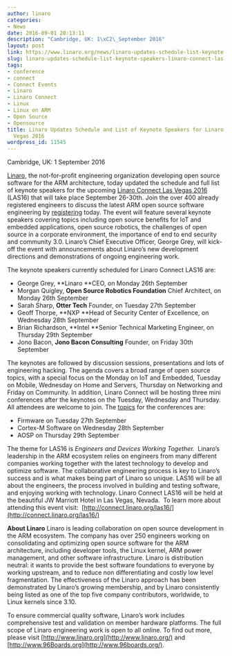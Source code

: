 ```yaml
---
author: linaro
categories:
- News
date: 2016-09-01 20:13:11
description: "Cambridge, UK: 1\xC2\_September 2016"
layout: post
link: https://www.linaro.org/news/linaro-updates-schedule-list-keynote-speakers-linaro-connect-las-vegas-2016/
slug: linaro-updates-schedule-list-keynote-speakers-linaro-connect-las-vegas-2016
tags:
- conference
- connect
- Connect Events
- Linaro
- Linaro Connect
- Linux
- Linux on ARM
- Open Source
- Opensource
title: Linaro Updates Schedule and List of Keynote Speakers for Linaro Connect Las
  Vegas 2016
wordpress_id: 11545
---
```


Cambridge, UK: 1 September 2016

[Linaro](http://www.linaro.org/), the not-for-profit engineering organization developing open source software for the ARM architecture, today updated the schedule and full list of keynote speakers for the upcoming [Linaro Connect Las Vegas 2016](http://connect.linaro.org/las16/) (LAS16) that will take place September 26-30th. Join the over 400 already registered engineers to discuss the latest ARM open source software engineering by [registering](https://www.eventbrite.co.uk/e/linaro-connect-las-vegas-2016-las16-tickets-21812925046?mc_cid=885b42f55f&mc_eid=7fd0e8f93e) today. The event will feature several keynote speakers covering topics including open source benefits for IoT and embedded applications, open source robotics, the challenges of open source in a corporate environment, the importance of end to end security and community 3.0. Linaro’s Chief Executive Officer, George Grey, will kick-off the event with announcements about Linaro’s new development directions and demonstrations of ongoing engineering work.

The keynote speakers currently scheduled for Linaro Connect LAS16 are:

  * George Grey, **Linaro **CEO, on Monday 26th September
  * Morgan Quigley, **Open Source Robotics Foundation** Chief Architect, on Monday 26th September
  * Sarah Sharp, **Otter Tech** Founder, on Tuesday 27th September
  * Geoff Thorpe, **NXP **Head of Security Center of Excellence, on Wednesday 28th September
  * Brian Richardson, **Intel **Senior Technical Marketing Engineer, on Thursday 29th September
  * Jono Bacon, **Jono Bacon Consulting** Founder, on Friday 30th September


The keynotes are followed by discussion sessions, presentations and lots of engineering hacking. The agenda covers a broad range of open source topics, with a special focus on the Monday on IoT and Embedded, Tuesday on Mobile, Wednesday on Home and Servers, Thursday on Networking and Friday on Community. In addition, Linaro Connect will be hosting three mini conferences after the keynotes on the Tuesday, Wednesday and Thursday. All attendees are welcome to join. The [topics](http://connect.linaro.org/about/) for the conferences are:  



  * Firmware on Tuesday 27th September
  * Cortex-M Software on Wednesday 28th September
  * AOSP on Thursday 29th September


The theme for LAS16 is _Engineers and Devices Working Together._  Linaro’s leadership in the ARM ecosystem relies on engineers from many different companies working together with the latest technology to develop and optimize software. The collaborative engineering process is key to Linaro’s success and is what makes being part of Linaro so unique. LAS16 will be all about the engineers, the process involved in building and testing software, and enjoying working with technology. Linaro Connect LAS16 will be held at the beautiful JW Marriott Hotel in Las Vegas, Nevada.  To learn more about attending this event visit:  [http://connect.linaro.org/las16/](http://connect.linaro.org/las16/)

**About Linaro**
Linaro is leading collaboration on open source development in the ARM ecosystem. The company has over 250 engineers working on consolidating and optimizing open source software for the ARM architecture, including developer tools, the Linux kernel, ARM power management, and other software infrastructure. Linaro is distribution neutral: it wants to provide the best software foundations to everyone by working upstream, and to reduce non differentiating and costly low level fragmentation. The effectiveness of the Linaro approach has been demonstrated by Linaro’s growing membership, and by Linaro consistently being listed as one of the top five company contributors, worldwide, to Linux kernels since 3.10.

To ensure commercial quality software, Linaro’s work includes comprehensive test and validation on member hardware platforms. The full scope of Linaro engineering work is open to all online. To find out more, please visit [http://www.linaro.org](http://www.linaro.org/) and [http://www.96Boards.org](http://www.96boards.org/).